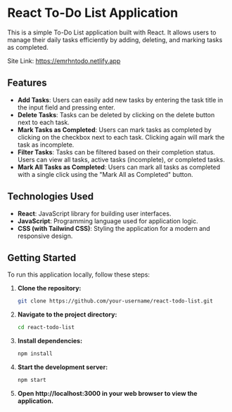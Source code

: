 # React To-Do List Application

This is a simple To-Do List application built with React. It allows users to manage their daily tasks efficiently by adding, deleting, and marking tasks as completed.

Site Link: https://emrhntodo.netlify.app

## Features

- **Add Tasks**: Users can easily add new tasks by entering the task title in the input field and pressing enter.
- **Delete Tasks**: Tasks can be deleted by clicking on the delete button next to each task.
- **Mark Tasks as Completed**: Users can mark tasks as completed by clicking on the checkbox next to each task. Clicking again will mark the task as incomplete.
- **Filter Tasks**: Tasks can be filtered based on their completion status. Users can view all tasks, active tasks (incomplete), or completed tasks.
- **Mark All Tasks as Completed**: Users can mark all tasks as completed with a single click using the "Mark All as Completed" button.

## Technologies Used

- **React**: JavaScript library for building user interfaces.
- **JavaScript**: Programming language used for application logic.
- **CSS (with Tailwind CSS)**: Styling the application for a modern and responsive design.

## Getting Started

To run this application locally, follow these steps:

1. **Clone the repository:**
    ```bash
    git clone https://github.com/your-username/react-todo-list.git
    ```

2. **Navigate to the project directory:**
    ```bash
    cd react-todo-list
    ```

3. **Install dependencies:**
    ```bash
    npm install
    ```

4. **Start the development server:**
    ```bash
    npm start
    ```

5. **Open http://localhost:3000 in your web browser to view the application.**
